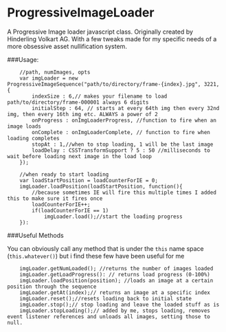 ProgressiveImageLoader
======================

A Progressive Image loader javascript class. Originally created by Hinderling Volkart AG. With a few tweaks made for my specific needs of a more obsessive asset nullification system.

###Usage:

```
    //path, numImages, opts
    var imgLoader = new ProgressiveImageSequence("path/to/directory/frame-{index}.jpg", 3221, {
        indexSize : 6,// makes your filename to load path/to/directory/frame-000001 always 6 digits
        initialStep : 64, // starts at every 64th img then every 32nd img, then every 16th img etc. ALWAYS a power of 2
        onProgress : onImgLoaderProgress, //function to fire when an image loads
        onComplete : onImgLoaderComplete, // function to fire when loading completes
        stopAt : 1,//when to stop loading, 1 will be the last image
        loadDelay : CSSTransformSupport ? 5 : 50 //milliseconds to wait before loading next image in the load loop
    });

    //when ready to start loading
    var loadStartPosition = loadCounterForIE = 0;
    imgLoader.loadPosition(loadStartPosition, function(){
        //because sometimes IE will fire this multiple times I added this to make sure it fires once
        loadCounterForIE++;
        if(loadCounterForIE == 1)
            imgLoader.load();//start the loading progress
    }):

```

###Useful Methods

You can obviously call any method that is under the `this` name space (`this.whatever()`) but i find these few have been useful for me

```
    imgLoader.getNumLoaded(); //returns the number of images loaded
    imgLoader.getLoadProgress(): // returns load progress (0-100%)
    imgLoader.loadPosition(position); //loads an image at a certain position through the sequence
    imgLoader.getAt(index);// returns an image at a specific index
    imgLoader.reset();//resets loading back to initial state
    imgLoader.stop();// stop loading and leave the loaded stuff as is
    imgLoader.stopLoading();// added by me, stops loading, removes event listener references and unloads all images, setting those to null.
```

